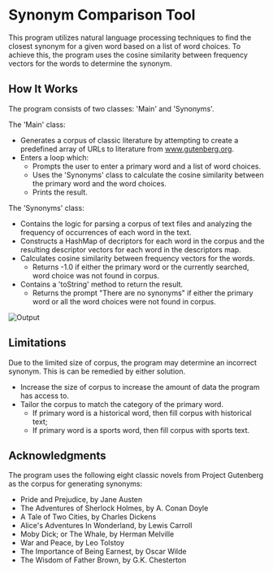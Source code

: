 <h1>Synonym Comparison Tool</h1>



<!-- Program Description -->
<p>This program utilizes natural language processing techniques to find the closest synonym for a given word based on a list of word choices. To achieve this, the program uses the cosine similarity between frequency vectors for the words to determine the synonym.</p>



<!-- How It Works -->
<h2><b>How It Works</b></h2>
<p>The program consists of two classes: 'Main' and 'Synonyms'.</p>
<p>The 'Main' class:</p>

- Generates a corpus of classic literature by attempting to create a predefined array of URLs to literature from www.gutenberg.org.
- Enters a loop which:
  - Prompts the user to enter a primary word and a list of word choices.
  - Uses the 'Synonyms' class to calculate the cosine similarity between the primary word and the word choices.
  - Prints the result.

<p>The 'Synonyms' class:</p>

- Contains the logic for parsing a corpus of text files and analyzing the frequency of occurrences of each word in the text.
- Constructs a HashMap of decriptors for each word in the corpus and the resulting descriptor vectors for each word in the descriptors map.
- Calculates cosine similarity between frequency vectors for the words.
  - Returns -1.0 if either the primary word or the currently searched, word choice was not found in corpus.
- Contains a 'toString' method to return the result.
  - Returns the prompt "There are no synonyms" if either the primary word or all the word choices were not found in corpus.

![Output](https://user-images.githubusercontent.com/96446640/236387253-1fc0f754-194b-4ede-a10e-f9dbe71e8c45.png)



<!-- Limitations -->
<h2><b>Limitations</b></h2>
<p>Due to the limited size of corpus, the program may determine an incorrect synonym. This is can be remedied by either solution.</p>

- Increase the size of corpus to increase the amount of data the program has access to.
- Tailor the corpus to match the category of the primary word.
  - If primary word is a historical word, then fill corpus with historical text;
  - If primary word is a sports word, then fill corpus with sports text.



<!-- Acknowledgments -->
<h2><b>Acknowledgments</b></h2>
<p>The program uses the following eight classic novels from Project Gutenberg as the corpus for generating synonyms:</p>

- Pride and Prejudice, by Jane Austen
- The Adventures of Sherlock Holmes, by A. Conan Doyle
- A Tale of Two Cities, by Charles Dickens
- Alice's Adventures In Wonderland, by Lewis Carroll
- Moby Dick; or The Whale, by Herman Melville
- War and Peace, by Leo Tolstoy
- The Importance of Being Earnest, by Oscar Wilde
- The Wisdom of Father Brown, by G.K. Chesterton
